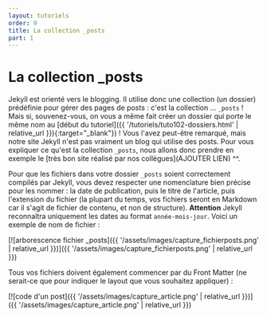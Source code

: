 ```yaml
---
layout: tutoriels
order: 9
title: La collection _posts
part: 1
---
```

# La collection _posts
Jekyll est orienté vers le blogging. Il utilise donc une collection (un dossier) prédéfinie pour gérer des pages de posts : c'est la collection ... `_posts` ! Mais si, souvenez-vous, on vous a même fait créer un dossier qui porte le même nom au [début du tutoriel]({{ '/tutoriels/tuto102-dossiers.html' | relative_url }}){:target="_blank"}) ! Vous l'avez peut-être remarqué, mais notre site Jekyll n'est pas vraiment un blog qui utilise des posts. Pour vous expliquer ce qu'est la collection `_posts`, nous allons donc prendre en exemple le [très bon site réalisé par nos collègues](AJOUTER LIEN) ^^.

Pour que les fichiers dans votre dossier `_posts` soient correctement compilés par Jekyll, vous devez respecter une nomenclature bien précise pour les nommer : la date de publication, puis le titre de l'article, puis l'extension du fichier (la plupart du temps, vos fichiers seront en Markdown car il s'agit de fichier de contenu, et non de structure). **Attention** Jekyll reconnaîtra uniquement les dates au format `année-mois-jour`. Voici un exemple de nom de fichier :

[![arborescence fichier _posts]({{ '/assets/images/capture_fichierposts.png' | relative_url }})]({{ '/assets/images/capture_fichierposts.png' | relative_url }})

Tous vos fichiers doivent également commencer par du Front Matter (ne serait-ce que pour indiquer le layout que vous souhaitez appliquer) :

[![code d'un post]({{ '/assets/images/capture_article.png' | relative_url }})]({{ '/assets/images/capture_article.png' | relative_url }})


